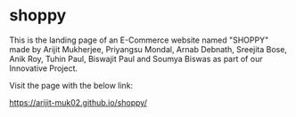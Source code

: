 # shoppy
This is the landing page of an E-Commerce website named "SHOPPY" made by Arijit Mukherjee, Priyangsu Mondal, Arnab Debnath, Sreejita Bose, Anik Roy, Tuhin Paul, Biswajit Paul and  Soumya Biswas as part of our Innovative Project.

Visit the page with the below link:

https://arijit-muk02.github.io/shoppy/
